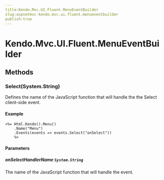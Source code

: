 ```yaml
---
title:Kendo.Mvc.UI.Fluent.MenuEventBuilder
slug:aspnetmvc-kendo.mvc.ui.fluent.menueventbuilder
publish:true
---
```


# Kendo.Mvc.UI.Fluent.MenuEventBuilder

## Methods

### Select(System.String)
Defines the name of the JavaScript function that will handle the the Select client-side event.

#### Example
    <%= Html.Kendo().Menu()
        .Name("Menu")
        .Events(events => events.Select("onSelect"))
        %>

#### Parameters

##### onSelectHandlerName `System.String`
The name of the JavaScript function that will handle the event.